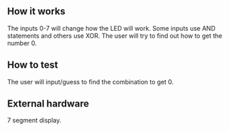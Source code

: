 <!---

This file is used to generate your project datasheet. Please fill in the information below and delete any unused
sections.

You can also include images in this folder and reference them in the markdown. Each image must be less than
512 kb in size, and the combined size of all images must be less than 1 MB.
-->

## How it works

The inputs 0-7 will change how the LED will work. Some inputs use AND statements and others use XOR. The user will try to find out how to get the number 0.

## How to test

The user will input/guess to find the combination to get 0.

## External hardware

7 segment display.
